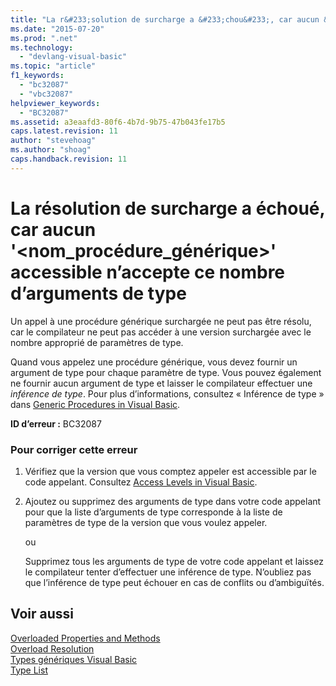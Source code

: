 ```yaml
---
title: "La r&#233;solution de surcharge a &#233;chou&#233;, car aucun &#39;&lt;nom_proc&#233;dure_g&#233;n&#233;rique&gt;&#39; accessible n’accepte ce nombre d’arguments de type | Microsoft Docs"
ms.date: "2015-07-20"
ms.prod: ".net"
ms.technology: 
  - "devlang-visual-basic"
ms.topic: "article"
f1_keywords: 
  - "bc32087"
  - "vbc32087"
helpviewer_keywords: 
  - "BC32087"
ms.assetid: a3eaafd3-80f6-4b7d-9b75-47b043fe17b5
caps.latest.revision: 11
author: "stevehoag"
ms.author: "shoag"
caps.handback.revision: 11
---
```

# La r&#233;solution de surcharge a &#233;chou&#233;, car aucun &#39;&lt;nom_proc&#233;dure_g&#233;n&#233;rique&gt;&#39; accessible n’accepte ce nombre d’arguments de type
Un appel à une procédure générique surchargée ne peut pas être résolu, car le compilateur ne peut pas accéder à une version surchargée avec le nombre approprié de paramètres de type.  
  
 Quand vous appelez une procédure générique, vous devez fournir un argument de type pour chaque paramètre de type. Vous pouvez également ne fournir aucun argument de type et laisser le compilateur effectuer une *inférence de type*. Pour plus d’informations, consultez « Inférence de type » dans [Generic Procedures in Visual Basic](../../visual-basic/programming-guide/language-features/data-types/generic-procedures.md).  
  
 **ID d’erreur :** BC32087  
  
### Pour corriger cette erreur  
  
1.  Vérifiez que la version que vous comptez appeler est accessible par le code appelant. Consultez [Access Levels in Visual Basic](../../visual-basic/programming-guide/language-features/declared-elements/access-levels.md).  
  
2.  Ajoutez ou supprimez des arguments de type dans votre code appelant pour que la liste d’arguments de type corresponde à la liste de paramètres de type de la version que vous voulez appeler.  
  
     ou  
  
     Supprimez tous les arguments de type de votre code appelant et laissez le compilateur tenter d’effectuer une inférence de type. N’oubliez pas que l’inférence de type peut échouer en cas de conflits ou d’ambiguïtés.  
  
## Voir aussi  
 [Overloaded Properties and Methods](../../visual-basic/programming-guide/language-features/objects-and-classes/overloaded-properties-and-methods.md)   
 [Overload Resolution](../../visual-basic/programming-guide/language-features/procedures/overload-resolution.md)   
 [Types génériques Visual Basic](../../visual-basic/programming-guide/language-features/data-types/generic-types.md)   
 [Type List](../../visual-basic/language-reference/statements/type-list.md)